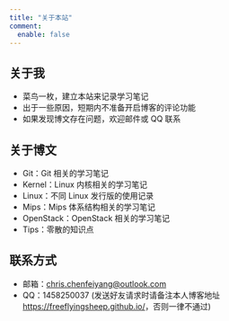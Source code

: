 ```yaml
---
title: "关于本站"
comment:
  enable: false
---
```


## 关于我

- 菜鸟一枚，建立本站来记录学习笔记
- 出于一些原因，短期内不准备开启博客的评论功能
- 如果发现博文存在问题，欢迎邮件或 QQ 联系

## 关于博文

- Git：Git 相关的学习笔记
- Kernel：Linux 内核相关的学习笔记
- Linux：不同 Linux 发行版的使用记录
- Mips：Mips 体系结构相关的学习笔记
- OpenStack：OpenStack 相关的学习笔记
- Tips：零散的知识点

## 联系方式

- 邮箱：chris.chenfeiyang@outlook.com
- QQ：1458250037 (发送好友请求时请备注本人博客地址 <https://freeflyingsheep.github.io/>，否则一律不通过)
